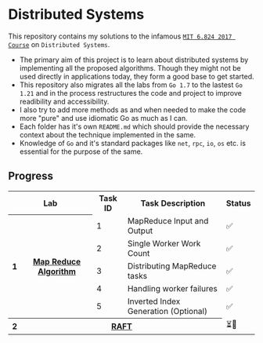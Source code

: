 # Distributed Systems

This repository contains my solutions to the infamous [`MIT 6.824 2017 Course`](http://nil.csail.mit.edu/6.824/2017/index.html) on `Distributed Systems`.

- The primary aim of this project is to learn about distributed systems by implementing all the proposed algorithms. Though they might not be used directly in applications today, they form a good base to get started.
- This repository also migrates all the labs from `Go 1.7` to the lastest `Go 1.21` and in the process restructures the code and project to improve readibility and accessibility.
- I also try to add more methods as and when needed to make the code more "pure" and use idiomatic Go as much as I can.
- Each folder has it's own `README.md` which should provide the necessary context about the technique implemented in the same.
- Knowledge of `Go` and it's standard packages like `net`, `rpc`, `io`, `os` etc. is essential for the purpose of the same.

## Progress

<table>
  <tr>
    <th colspan="2">Lab</th>
    <th>Task ID</th>
    <th>Task Description</th>
    <th>Status</th>
  </tr>

  <tr>
  <th rowspan="5">1</td>
    <th rowspan="5">
        <a href="./mapreduce/README.md">
            Map Reduce Algorithm 
        </a>
    </th>
    <td>1</td>
    <td>MapReduce Input and Output</td>
    <td>✅</td>
  </tr>
  <tr>
    <td>2</td>
    <td>Single Worker Work Count</td>
    <td>✅</td>
  </tr>
    <tr>
    <td>3</td>
    <td>Distributing MapReduce tasks</td>
    <td>✅</td>
  </tr>
  </tr>
    <td>4</td>
    <td>Handling worker failures</td>
    <td>✅</td>
  </tr>
  </tr>
    <td>5</td>
    <td>Inverted Index Generation (Optional)</td>
    <td>✅</td>
  </tr>

  <tr>
    <th rowspan="1">2</td>
    <th rowspan="1" colspan="3">
        <a href="">
            RAFT
        </a>
    </th>
    <td>⏳🔴</td>
  </tr>

</table>
